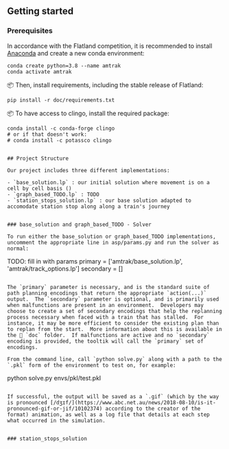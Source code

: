 ## Getting started

### Prerequisites

In accordance with the Flatland competition, it is recommended to install [Anaconda](https://www.anaconda.com/distribution/) and create a new conda environment:
```
conda create python=3.8 --name amtrak
conda activate amtrak
```

📦 Then, install requirements, including the stable release of Flatland:
```
pip install -r doc/requirements.txt
```

📦 To have access to clingo, install the required package:
```
conda install -c conda-forge clingo
# or if that doesn't work:
# conda install -c potassco clingo


## Project Structure

Our project includes three different implementations:

- `base_solution.lp` : our initial solution where movement is on a cell by cell basis ()
- `graph_based_TODO.lp` : TODO
- `station_stops_solution.lp` : our base solution adapted to accomodate station stop along along a train's journey


### base_solution and graph_based_TODO - Solver

To run either the base_solution or graph_based_TODO implementations, uncomment the appropriate line in asp/params.py and run the solver as normal:

```
TODO: fill in with params
primary = ['amtrak/base_solution.lp', 'amtrak/track_options.lp']
secondary = []

```

The `primary` parameter is necessary, and is the standard suite of path planning encodings that return the appropriate `action(...)` output.  The `secondary` parameter is optional, and is primarily used when malfunctions are present in an environment.  Developers may choose to create a set of secondary encodings that help the replanning process necessary when faced with a train that has stalled.  For instance, it may be more efficient to consider the existing plan than to replan from the start.  More information about this is available in the 📁 `doc` folder.  If malfunctions are active and no `secondary` encoding is provided, the tooltik will call the `primary` set of encodings.

From the command line, call `python solve.py` along with a path to the `.pkl` form of the environment to test on, for example:
```
python solve.py envs/pkl/test.pkl
```

If successful, the output will be saved as a `.gif` (which by the way is pronounced [/dʒɪf/](https://www.abc.net.au/news/2018-08-10/is-it-pronounced-gif-or-jif/10102374) according to the creator of the format) animation, as well as a log file that details at each step what occurred in the simulation.


### station_stops_solution

